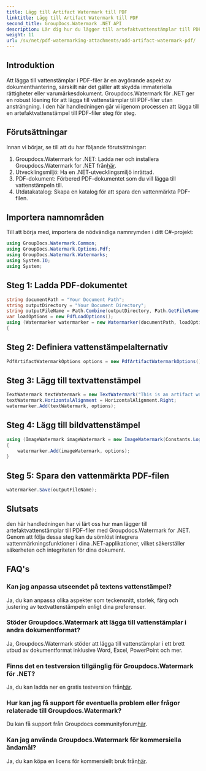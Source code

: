 ```yaml
---
title: Lägg till Artifact Watermark till PDF
linktitle: Lägg till Artifact Watermark till PDF
second_title: GroupDocs.Watermark .NET API
description: Lär dig hur du lägger till artefaktvattenstämplar till PDF-filer utan ansträngning med Groupdocs.Watermark for .NET. Skydda dina dokument med lätthet.
weight: 11
url: /sv/net/pdf-watermarking-attachments/add-artifact-watermark-pdf/
---
```

## Introduktion
Att lägga till vattenstämplar i PDF-filer är en avgörande aspekt av dokumenthantering, särskilt när det gäller att skydda immateriella rättigheter eller varumärkesdokument. Groupdocs.Watermark för .NET ger en robust lösning för att lägga till vattenstämplar till PDF-filer utan ansträngning. I den här handledningen går vi igenom processen att lägga till en artefaktvattenstämpel till PDF-filer steg för steg.
## Förutsättningar
Innan vi börjar, se till att du har följande förutsättningar:
1.  Groupdocs.Watermark for .NET: Ladda ner och installera Groupdocs.Watermark for .NET från[här](https://releases.groupdocs.com/Watermark/net/).
2. Utvecklingsmiljö: Ha en .NET-utvecklingsmiljö inrättad.
3. PDF-dokument: Förbered PDF-dokumentet som du vill lägga till vattenstämpeln till.
4. Utdatakatalog: Skapa en katalog för att spara den vattenmärkta PDF-filen.

## Importera namnområden
Till att börja med, importera de nödvändiga namnrymden i ditt C#-projekt:
```csharp
using GroupDocs.Watermark.Common;
using GroupDocs.Watermark.Options.Pdf;
using GroupDocs.Watermark.Watermarks;
using System.IO;
using System;
```
## Steg 1: Ladda PDF-dokumentet
```csharp
string documentPath = "Your Document Path";
string outputDirectory = "Your Document Directory";
string outputFileName = Path.Combine(outputDirectory, Path.GetFileName(documentPath));
var loadOptions = new PdfLoadOptions();
using (Watermarker watermarker = new Watermarker(documentPath, loadOptions))
{
```
## Steg 2: Definiera vattenstämpelalternativ
```csharp
PdfArtifactWatermarkOptions options = new PdfArtifactWatermarkOptions();
```
## Steg 3: Lägg till textvattenstämpel
```csharp
TextWatermark textWatermark = new TextWatermark("This is an artifact watermark", new Font("Arial", 8));
textWatermark.HorizontalAlignment = HorizontalAlignment.Right;
watermarker.Add(textWatermark, options);
```
## Steg 4: Lägg till bildvattenstämpel
```csharp
using (ImageWatermark imageWatermark = new ImageWatermark(Constants.LogoBmp))
{
    watermarker.Add(imageWatermark, options);
}
```
## Steg 5: Spara den vattenmärkta PDF-filen
```csharp
watermarker.Save(outputFileName);
```

## Slutsats
den här handledningen har vi lärt oss hur man lägger till artefaktvattenstämplar till PDF-filer med Groupdocs.Watermark for .NET. Genom att följa dessa steg kan du sömlöst integrera vattenmärkningsfunktioner i dina .NET-applikationer, vilket säkerställer säkerheten och integriteten för dina dokument.
## FAQ's
### Kan jag anpassa utseendet på textens vattenstämpel?
Ja, du kan anpassa olika aspekter som teckensnitt, storlek, färg och justering av textvattenstämpeln enligt dina preferenser.
### Stöder Groupdocs.Watermark att lägga till vattenstämplar i andra dokumentformat?
Ja, Groupdocs.Watermark stöder att lägga till vattenstämplar i ett brett utbud av dokumentformat inklusive Word, Excel, PowerPoint och mer.
### Finns det en testversion tillgänglig för Groupdocs.Watermark för .NET?
 Ja, du kan ladda ner en gratis testversion från[här](https://releases.groupdocs.com/).
### Hur kan jag få support för eventuella problem eller frågor relaterade till Groupdocs.Watermark?
 Du kan få support från Groupdocs communityforum[här](https://forum.groupdocs.com/c/watermark/19).
### Kan jag använda Groupdocs.Watermark för kommersiella ändamål?
Ja, du kan köpa en licens för kommersiellt bruk från[här](https://purchase.groupdocs.com/buy).